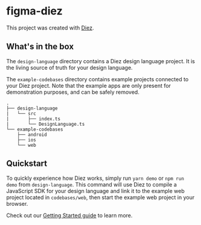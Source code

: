 # figma-diez

This project was created with [Diez](https://diez.org).

## What's in the box

The `design-language` directory contains a Diez design language project. It is the living source of truth for your design language.

The `example-codebases` directory contains example projects connected to your Diez project. Note that the example apps are only present for demonstration purposes, and can be safely removed.

```
.
├── design-language
|   └── src
|       ├── index.ts
|       └── DesignLanguage.ts
└── example-codebases
    ├── android
    ├── ios
    └── web
```

## Quickstart

To quickly experience how Diez works, simply run `yarn demo` or `npm run demo` from `design-language`. This command will use Diez to compile a JavaScript SDK for your design language and link it to the example web project located in `codebases/web`, then start the example web project in your browser.

Check out our [Getting Started guide](https://diez.org/getting-started/) to learn more.
